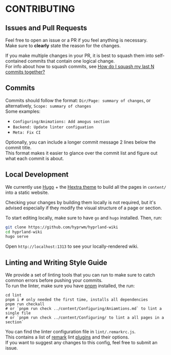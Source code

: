 # CONTRIBUTING

## Issues and Pull Requests

Feel free to open an issue or a PR if you feel anything is necessary.  
Make sure to **clearly** state the reason for the changes.

If you make multiple changes in your PR, it is best to squash them
into self-contained commits that contain one logical change.  
For info about how to squash commits, see [How do I squash my last N commits together?](https://stackoverflow.com/a/5189600)

## Commits

Commits should follow the format: `Dir/Page: summary of changes`, or alternatively, `Scope: summary of changes`  
Some examples:
- `Configuring/Animations: Add amogus section`
- `Backend: Update linter configuation`
- `Meta: Fix CI`

Optionally, you can include a longer commit message 2 lines below the commit
title.  
This format makes it easier to glance over the commit list and figure out what
each commit is about.

## Local Development

We currently use [Hugo](https://gohugo.io/) + the [Hextra theme](https://github.com/imfing/hextra) to build all the pages in `content/` into a static website.

Checking your changes by building them locally is not required, but it's advised especially if they modify the visual structure of a page or section.

To start editing locally, make sure to have `go` and `hugo` installed. Then, run:

```sh
git clone https://github.com/hyprwm/hyprland-wiki
cd hyprland-wiki
hugo serve
```
Open `http://localhost:1313` to see your locally-rendered wiki.

## Linting and Writing Style Guide

We provide a set of linting tools that you can run to make sure to catch common errors before pushing your commits.  
To run the linter, make sure you have [pnpm](https://pnpm.io/) installed, the run:

```shell
cd lint
pnpm i # only needed the first time, installs all dependencies
pnpm run checkall
# or `pnpm run check ../content/Configuring/Aniamtions.md` to lint a single file
# or `pnpm run check ../content/Configuring/ to lint a all pages in a section`
```

You can find the linter configuration file in `lint/.remarkrc.js`.  
This contains a list of [remark](https://github.com/remarkjs/remark) lint [plugins](https://github.com/remarkjs/remark-lint) and their options.  
If you want to suggest any changes to this config, feel free to submit an issue.
